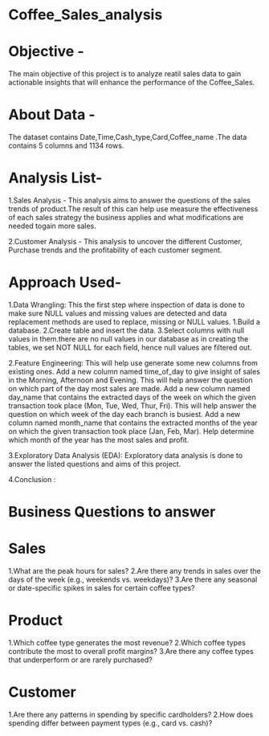 # Coffee_Sales_analysis

# Objective -
The main objective of this project is to analyze reatil sales data to gain actionable insights that will enhance the performance of the Coffee_Sales.

# About Data -
The dataset contains Date,Time,Cash_type,Card,Coffee_name .The data contains 5 columns and 1134 rows.

# Analysis List-
  1.Sales Analysis -
    This analysis aims to answer the questions of the sales trends of product.The result of this can help use measure the effectiveness
    of each sales strategy the business applies and what modifications are needed togain more sales.

  2.Customer Analysis -
    This analysis to uncover the different Customer, Purchase trends and the profitability of each customer segment.

# Approach Used-

1.Data Wrangling: This the first step where  inspection of data is done to make sure NULL values and missing values are detected and data 
  replacement methods are used to replace, missing or NULL values.
  1.Build a database.
  2.Create table and insert the data.
  3.Select columns with null values in them.there are no null values in our database as in creating the tables,
    we set NOT NULL for each field, hence null values are filtered out.
    
2.Feature Engineering: This will help use generate some new columns from existing ones.
  Add a new column named time_of_day to give insight of sales in the Morning, Afternoon and Evening. This will help answer the question on which part of the day 
  most sales are made.
  Add a new column named day_name that contains the extracted days of the week on which the given transaction took place (Mon, Tue, Wed, Thur, Fri). This will help 
  answer the question on which week of the day each branch is busiest.
  Add a new column named month_name that contains the extracted months of the year on which the given transaction took place (Jan, Feb, Mar). Help determine which 
  month of the year has the most sales and profit.
  
3.Exploratory Data Analysis (EDA): Exploratory data analysis is done to answer the listed questions and aims of this project.

4.Conclusion :

# Business Questions to answer

# Sales
1.What are the peak hours for sales?
2.Are there any trends in sales over the days of the week (e.g., weekends vs. weekdays)?
3.Are there any seasonal or date-specific spikes in sales for certain coffee types?

# Product
1.Which coffee type generates the most revenue?
2.Which coffee types contribute the most to overall profit margins?
3.Are there any coffee types that underperform or are rarely purchased?

# Customer
1.Are there any patterns in spending by specific cardholders?
2.How does spending differ between payment types (e.g., card vs. cash)?
















